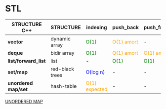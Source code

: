 # STL


STRUCTURE C++|STRUCTURE|indexing|push_back|push_front|find|insert *iterator*| erase *iterator* | iterator category 
-----------| ------ | ----- | ---- | ---- | ---- | ---- | ---- | ----
**vector** | dynamic array | <span style = "color:green">O(1) |<span style="color:orange"> O(1) amort|- |<span style = "color:red"> O(n) | <span style = "color:red">O (n) | <span style = "color:red">O(n)| contiguous
**deque**  | bidir array   | <span style = "color:green">O(1) |<span style="color:orange"> O(1) amort| <span style="color:orange"> O(1) amort | <span style = "color:red">O(n) |<span style = "color:red"> O(n)|<span style = "color:red"> O(n)|random_access
**list/forward_list**| list | - |<span style="color:green"> O(1)|<span style="color:green">O(1)| <span style = "color:red">O(n)|<span style="color:green">O(1)|<span style="color:green">O(1)|bidirectional/forward
**set/map**| red-black trees|<span style="color:blue">O(log n)|-|-|<span style="color:blue">O(log n)|<span style="color:blue">O(log n)|<span style="color:blue">O(log n)| bidirectional
**unordered map/set**| hash-table|<span style="color:orange">O(1) expected| -|-|<span style="color:orange">O(1) expected|<span style="color:orange">O(1) expected|<span style="color:orange"> O(1) expected| forward

[UNORDERED MAP](./unordered_map)
